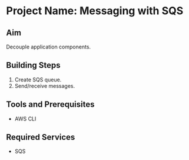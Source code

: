# Project Name: Messaging with SQS
## Aim
Decouple application components.

## Building Steps
1. Create SQS queue.
2. Send/receive messages.

## Tools and Prerequisites
- AWS CLI

## Required Services
- SQS
